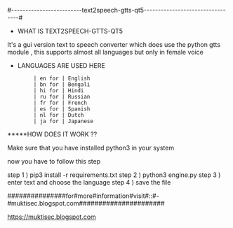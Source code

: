 #-------------------------text2speech-gtts-qt5---------------------------------#

* WHAT IS TEXT2SPEECH-GTTS-QT5

It's a gui version text to speech converter which does use the python gtts module , this supports almost all languages but only in female voice

* LANGUAGES ARE USED HERE

           
           | en for | English  
           | bn for | Bengali    
           | hi for | Hindi    
           | ru for | Russian    
           | fr for | French    
           | es for | Spanish    
           | nl for | Dutch    
           | ja for | Japanese    
            


*****HOW DOES IT WORK ??

Make sure that you have installed python3 in your system

now you have to follow this step

step 1 ) pip3 install -r requirements.txt
step 2 ) python3 engine.py
step 3 ) enter text and choose the language
step 4 ) save the file

###############for#more#information#visit#::#-#muktisec.blogspot.com######################

https://muktisec.blogspot.com